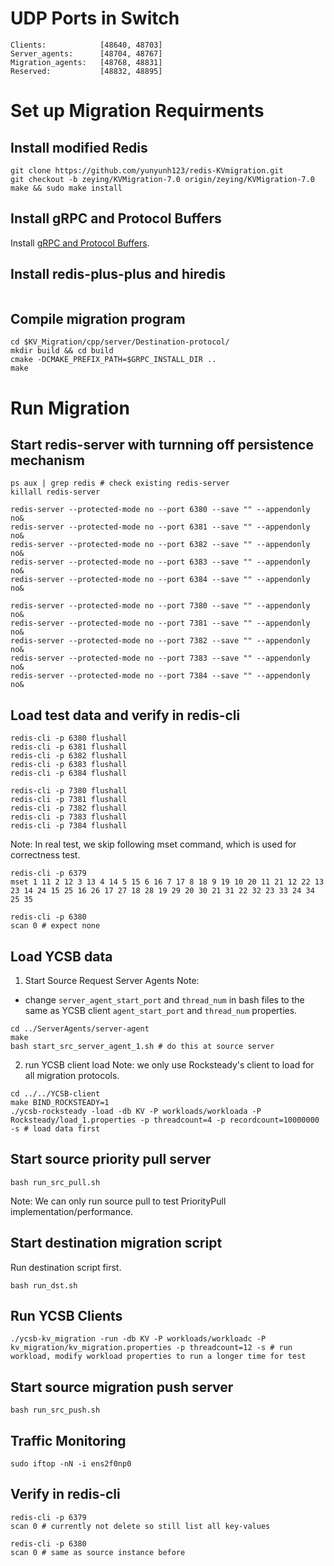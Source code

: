 # UDP Ports in Switch
```
Clients:            [48640, 48703]
Server_agents:      [48704, 48767]
Migration_agents:   [48768, 48831]
Reserved:           [48832, 48895]
```

# Set up Migration Requirments

## Install modified Redis
```
git clone https://github.com/yunyunh123/redis-KVmigration.git
git checkout -b zeying/KVMigration-7.0 origin/zeying/KVMigration-7.0
make && sudo make install 
```

## Install gRPC and Protocol Buffers
Install [gRPC and Protocol Buffers](https://grpc.io/docs/languages/cpp/quickstart/).

## Install redis-plus-plus and hiredis
```

```

## Compile migration program 
```
cd $KV_Migration/cpp/server/Destination-protocol/
mkdir build && cd build
cmake -DCMAKE_PREFIX_PATH=$GRPC_INSTALL_DIR ..
make 
```


# Run Migration  

## Start redis-server with turnning off persistence mechanism
```
ps aux | grep redis # check existing redis-server
killall redis-server
```
```
redis-server --protected-mode no --port 6380 --save "" --appendonly no&
redis-server --protected-mode no --port 6381 --save "" --appendonly no&
redis-server --protected-mode no --port 6382 --save "" --appendonly no&
redis-server --protected-mode no --port 6383 --save "" --appendonly no&
redis-server --protected-mode no --port 6384 --save "" --appendonly no&
```
```
redis-server --protected-mode no --port 7380 --save "" --appendonly no&
redis-server --protected-mode no --port 7381 --save "" --appendonly no&
redis-server --protected-mode no --port 7382 --save "" --appendonly no&
redis-server --protected-mode no --port 7383 --save "" --appendonly no&
redis-server --protected-mode no --port 7384 --save "" --appendonly no&
```

## Load test data and verify in redis-cli
```
redis-cli -p 6380 flushall 
redis-cli -p 6381 flushall
redis-cli -p 6382 flushall 
redis-cli -p 6383 flushall
redis-cli -p 6384 flushall 
```
```
redis-cli -p 7380 flushall 
redis-cli -p 7381 flushall
redis-cli -p 7382 flushall 
redis-cli -p 7383 flushall
redis-cli -p 7384 flushall  
```

Note: In real test, we skip following mset command, which is used for correctness test.
```
redis-cli -p 6379
mset 1 11 2 12 3 13 4 14 5 15 6 16 7 17 8 18 9 19 10 20 11 21 12 22 13 23 14 24 15 25 16 26 17 27 18 28 19 29 20 30 21 31 22 32 23 33 24 34 25 35 
```

```
redis-cli -p 6380
scan 0 # expect none
```

## Load YCSB data
1. Start Source Request Server Agents
Note: 
* change ```server_agent_start_port``` and ```thread_num``` in bash files to the same as YCSB client ```agent_start_port``` and ```thread_num``` properties.

```
cd ../ServerAgents/server-agent
make 
bash start_src_server_agent_1.sh # do this at source server
```

2. run YCSB client load
Note: we only use Rocksteady's client to load for all migration protocols.
```
cd ../../YCSB-client 
make BIND_ROCKSTEADY=1
./ycsb-rocksteady -load -db KV -P workloads/workloada -P Rocksteady/load_1.properties -p threadcount=4 -p recordcount=10000000 -s # load data first
```

## Start source priority pull server

```
bash run_src_pull.sh
```
Note: We can only run source pull to test PriorityPull implementation/performance.


## Start destination migration script
Run destination script first.
```
bash run_dst.sh
```


## Run YCSB Clients
```
./ycsb-kv_migration -run -db KV -P workloads/workloadc -P kv_migration/kv_migration.properties -p threadcount=12 -s # run workload, modify workload properties to run a longer time for test
```

## Start source migration push server
```
bash run_src_push.sh
```

## Traffic Monitoring
```
sudo iftop -nN -i ens2f0np0
```


## Verify in redis-cli
```
redis-cli -p 6379
scan 0 # currently not delete so still list all key-values
```

```
redis-cli -p 6380
scan 0 # same as source instance before
```

